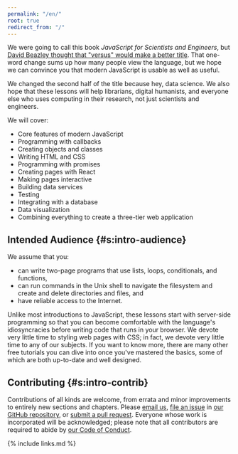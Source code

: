 ```yaml
---
permalink: "/en/"
root: true
redirect_from: "/"
---
```


We were going to call this book *JavaScript for Scientists and Engineers*,
but [David Beazley thought that "versus" would make a better title]({{site.data.links.beazley_tweet}}).
That one-word change sums up how many people view the language,
but we hope we can convince you that modern JavaScript is usable as well as useful.

We changed the second half of the title because hey, data science.
We also hope that these lessons will help librarians,
digital humanists,
and everyone else who uses computing in their research,
not just scientists and engineers.

We will cover:

- Core features of modern JavaScript
- Programming with callbacks
- Creating objects and classes
- Writing HTML and CSS
- Programming with promises
- Creating pages with React
- Making pages interactive
- Building data services
- Testing
- Integrating with a database
- Data visualization
- Combining everything to create a three-tier web application

## Intended Audience {#s:intro-audience}

We assume that you:

- can write two-page programs that use lists, loops, conditionals, and functions,
- can run commands in the Unix shell to navigate the filesystem and create and delete directories and files, and
- have reliable access to the Internet.

Unlike most introductions to JavaScript,
these lessons start with server-side programming
so that you can become comfortable with the language's idiosyncracies
before writing code that runs in your browser.
We devote very little time to styling web pages with CSS;
in fact,
we devote very little time to any of our subjects.
If you want to know more,
there are many other free tutorials you can dive into once you've mastered the basics,
some of which are both up-to-date and well designed.

## Contributing {#s:intro-contrib}

Contributions of all kinds are welcome, from errata and minor improvements to
entirely new sections and chapters.  Please <a href="mailto:{{site.email}}">email us</a>, <a href="{{site.repo}}/issues">file
an issue</a> in <a href="{{site.repo}}">our GitHub repository</a>, or <a
href="{{site.repo}}/pulls">submit a pull request</a>.  Everyone whose work is
incorporated will be acknowledged; please note that all contributors are
required to abide by <a href="{{'/en/conduct/'|relative_url}}">our Code of
Conduct</a>.

{% include links.md %}
